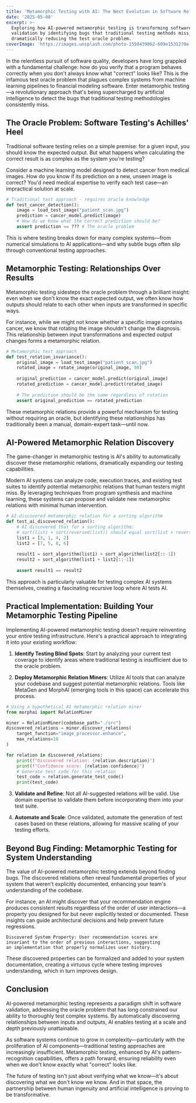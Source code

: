 ```yaml
---
title: 'Metamorphic Testing with AI: The Next Evolution in Software Reliability'
date: '2025-05-08'
excerpt: >-
  Exploring how AI-powered metamorphic testing is transforming software
  validation by identifying bugs that traditional testing methods miss, while
  dramatically reducing the test oracle problem.
coverImage: 'https://images.unsplash.com/photo-1550439062-609e1531270e'
---
```

In the relentless pursuit of software quality, developers have long grappled with a fundamental challenge: how do you verify that a program behaves correctly when you don't always know what "correct" looks like? This is the infamous test oracle problem that plagues complex systems from machine learning pipelines to financial modeling software. Enter metamorphic testing—a revolutionary approach that's being supercharged by artificial intelligence to detect the bugs that traditional testing methodologies consistently miss.

## The Oracle Problem: Software Testing's Achilles' Heel

Traditional software testing relies on a simple premise: for a given input, you should know the expected output. But what happens when calculating the correct result is as complex as the system you're testing?

Consider a machine learning model designed to detect cancer from medical images. How do you know if its prediction on a new, unseen image is correct? You'd need medical expertise to verify each test case—an impractical solution at scale.

```python
# Traditional test approach - requires oracle knowledge
def test_cancer_detection():
    image = load_test_image("patient_scan.jpg")
    prediction = cancer_model.predict(image)
    # How do we know what the correct prediction should be?
    assert prediction == ??? # The oracle problem
```

This is where testing breaks down for many complex systems—from numerical simulations to AI applications—and why subtle bugs often slip through conventional testing approaches.

## Metamorphic Testing: Relationships Over Results

Metamorphic testing sidesteps the oracle problem through a brilliant insight: even when we don't know the exact expected output, we often know how outputs should relate to each other when inputs are transformed in specific ways.

For instance, while we might not know whether a specific image contains cancer, we know that rotating the image shouldn't change the diagnosis. This relationship between input transformations and expected output changes forms a metamorphic relation.

```python
# Metamorphic test approach
def test_rotation_invariance():
    original_image = load_test_image("patient_scan.jpg")
    rotated_image = rotate_image(original_image, 90)
    
    original_prediction = cancer_model.predict(original_image)
    rotated_prediction = cancer_model.predict(rotated_image)
    
    # The prediction should be the same regardless of rotation
    assert original_prediction == rotated_prediction
```

These metamorphic relations provide a powerful mechanism for testing without requiring an oracle, but identifying these relationships has traditionally been a manual, domain-expert task—until now.

## AI-Powered Metamorphic Relation Discovery

The game-changer in metamorphic testing is AI's ability to automatically discover these metamorphic relations, dramatically expanding our testing capabilities.

Modern AI systems can analyze code, execution traces, and existing test suites to identify potential metamorphic relations that human testers might miss. By leveraging techniques from program synthesis and machine learning, these systems can propose and validate new metamorphic relations with minimal human intervention.

```python
# AI-discovered metamorphic relation for a sorting algorithm
def test_ai_discovered_relation():
    # AI discovered that for a sorting algorithm:
    # sort(list) + sort(reversed(list)) should equal sort(list + reversed(list))
    list1 = [3, 1, 4, 2]
    list2 = [7, 5, 8, 6]
    
    result1 = sort_algorithm(list1) + sort_algorithm(list2[::-1])
    result2 = sort_algorithm(list1 + list2[::-1])
    
    assert result1 == result2
```

This approach is particularly valuable for testing complex AI systems themselves, creating a fascinating recursive loop where AI tests AI.

## Practical Implementation: Building Your Metamorphic Testing Pipeline

Implementing AI-powered metamorphic testing doesn't require reinventing your entire testing infrastructure. Here's a practical approach to integrating it into your existing workflow:

1. **Identify Testing Blind Spots**: Start by analyzing your current test coverage to identify areas where traditional testing is insufficient due to the oracle problem.

2. **Deploy Metamorphic Relation Miners**: Utilize AI tools that can analyze your codebase and suggest potential metamorphic relations. Tools like MetaGen and MorphAI (emerging tools in this space) can accelerate this process.

```python
# Using a hypothetical AI metamorphic relation miner
from morphai import RelationMiner

miner = RelationMiner(codebase_path="./src")
discovered_relations = miner.discover_relations(
    target_function="image_processor.enhance",
    max_relations=10
)

for relation in discovered_relations:
    print(f"Discovered relation: {relation.description}")
    print(f"Confidence score: {relation.confidence}")
    # Generate test code for this relation
    test_code = relation.generate_test_code()
    print(test_code)
```

3. **Validate and Refine**: Not all AI-suggested relations will be valid. Use domain expertise to validate them before incorporating them into your test suite.

4. **Automate and Scale**: Once validated, automate the generation of test cases based on these relations, allowing for massive scaling of your testing efforts.

## Beyond Bug Finding: Metamorphic Testing for System Understanding

The value of AI-powered metamorphic testing extends beyond finding bugs. The discovered relations often reveal fundamental properties of your system that weren't explicitly documented, enhancing your team's understanding of the codebase.

For instance, an AI might discover that your recommendation engine produces consistent results regardless of the order of user interactions—a property you designed for but never explicitly tested or documented. These insights can guide architectural decisions and help prevent future regressions.

```text
Discovered System Property: User recommendation scores are 
invariant to the order of previous interactions, suggesting 
an implementation that properly normalizes user history.
```

These discovered properties can be formalized and added to your system documentation, creating a virtuous cycle where testing improves understanding, which in turn improves design.

## Conclusion

AI-powered metamorphic testing represents a paradigm shift in software validation, addressing the oracle problem that has long constrained our ability to thoroughly test complex systems. By automatically discovering relationships between inputs and outputs, AI enables testing at a scale and depth previously unattainable.

As software systems continue to grow in complexity—particularly with the proliferation of AI components—traditional testing approaches are increasingly insufficient. Metamorphic testing, enhanced by AI's pattern-recognition capabilities, offers a path forward, ensuring reliability even when we don't know exactly what "correct" looks like.

The future of testing isn't just about verifying what we know—it's about discovering what we don't know we know. And in that space, the partnership between human ingenuity and artificial intelligence is proving to be transformative.
